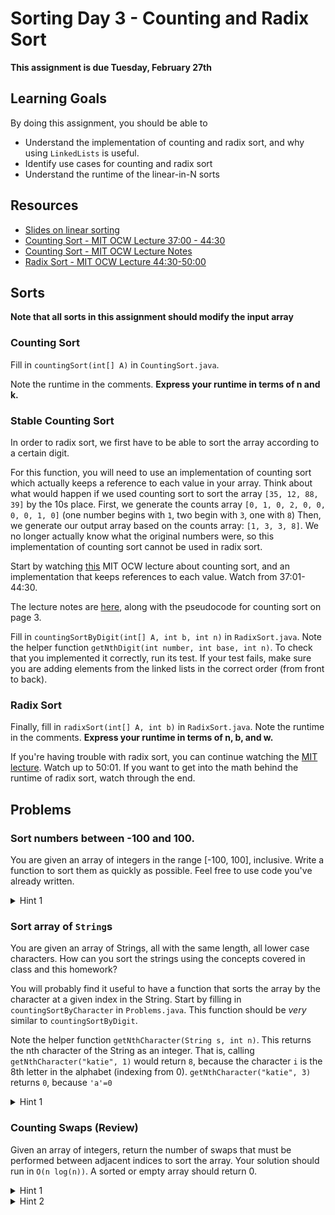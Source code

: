 # Sorting Day 3 - Counting and Radix Sort

**This assignment is due Tuesday, February 27th**

## Learning Goals

By doing this assignment, you should be able to

* Understand the implementation of counting and radix sort, and why using `LinkedLists` is useful.
* Identify use cases for counting and radix sort
* Understand the runtime of the linear-in-N sorts

## Resources
* [Slides on linear sorting](https://drive.google.com/open?id=1W7X7p5-jymr_jNh_RdQIAyWLeu2VhIjH)
* [Counting Sort - MIT OCW Lecture 37:00 - 44:30](https://youtu.be/Nz1KZXbghj8?t=37m1s)
* [Counting Sort - MIT OCW Lecture Notes](https://drive.google.com/file/d/0B_K4P69ad_l_TTNDUFM1QzA3OFk/view)
* [Radix Sort - MIT OCW Lecture 44:30-50:00](https://youtu.be/Nz1KZXbghj8?t=44m30s)

## Sorts

**Note that all sorts in this assignment should modify the input array**

### Counting Sort

Fill in `countingSort(int[] A)` in `CountingSort.java`. 

Note the runtime in the comments. **Express your runtime in terms of n and k.**

### Stable Counting Sort

In order to radix sort, we first have to be able to sort the array according to a certain digit.

For this function, you will need to use an implementation of counting sort which actually keeps a reference to each value in your array. Think about what would happen if we used counting sort to sort the array `[35, 12, 88, 39]` by the 10s place. First, we generate the counts array `[0, 1, 0, 2, 0, 0, 0, 0, 1, 0]` (one number begins with `1`, two begin with `3`, one with `8`) Then, we generate our output array based on the counts array: `[1, 3, 3, 8]`. We no longer actually know what the original numbers were, so this implementation of counting sort cannot be used in radix sort.

Start by watching [this](https://youtu.be/Nz1KZXbghj8?t=37m1s) MIT OCW lecture about counting sort, and an implementation that keeps references to each value. Watch from 37:01-44:30.

The lecture notes are [here](https://drive.google.com/open?id=0B_K4P69ad_l_TTNDUFM1QzA3OFk), along with the pseudocode for counting sort on page 3.

Fill in `countingSortByDigit(int[] A, int b, int n)` in `RadixSort.java`. Note the helper function `getNthDigit(int number, int base, int n)`. To check that you implemented it correctly, run its test. If your test fails, make sure you are adding elements from the linked lists in the correct order (from front to back).

### Radix Sort

Finally, fill in `radixSort(int[] A, int b)` in `RadixSort.java`. Note the runtime in the comments. **Express your runtime in terms of n, b, and w.**

If you're having trouble with radix sort, you can continue watching the [MIT lecture](https://youtu.be/Nz1KZXbghj8?t=44m30s). Watch up to 50:01. If you want to get into the math behind the runtime of radix sort, watch through the end.

## Problems

### Sort numbers between -100 and 100.

You are given an array of integers in the range [-100, 100], inclusive. Write a function to sort them as quickly as possible. Feel free to use code you've already written.

<details> 
  <summary>Hint 1</summary>
  How can you modify the data you are given to make working with it easier?
</details>

### Sort array of `String`s

You are given an array of Strings, all with the same length, all lower case characters. How can you sort the strings using the concepts covered in class and this homework?

You will probably find it useful to have a function that sorts the array by the character at a given index in the String. Start by filling in `countingSortByCharacter` in `Problems.java`. This function should be *very* similar to `countingSortByDigit`.

Note the helper function `getNthCharacter(String s, int n)`. This returns the nth character of the String as an integer. That is, calling `getNthCharacter("katie", 1)` would return `8`, because the character `i` is the 8th letter in the alphabet (indexing from 0). `getNthCharacter("katie", 3)` returns `0`, because `'a'=0`

<details> 
  <summary>Hint 1</summary>
  Take advantage of the fact that radix sort does not have be in base 10.
</details>

### Counting Swaps (Review)

Given an array of integers, return the number of swaps that must be performed between adjacent indices to sort the array. Your solution should run in `O(n log(n))`. A sorted or empty array should return 0.

<details> 
  <summary>Hint 1</summary>
  For every instance of an array in which A[i] > A[j] while i < j, a swap will have to be performed.
</details>

<details> 
  <summary>Hint 2</summary>
  Merge sort allows for comparison of adjacent elements at its lowest level. It also allows for comparison of indexes between already sorted arrays as it recurses up during merges.
</details>
